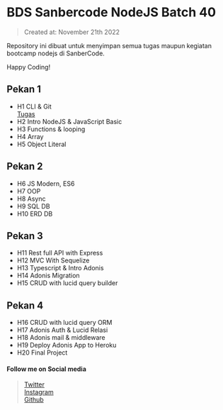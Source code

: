 # BDS Sanbercode NodeJS Batch 40

> Created at: November 21th 2022

Repository ini dibuat untuk menyimpan semua tugas maupun kegiatan bootcamp nodejs di SanberCode.

Happy Coding!

## Pekan 1

- H1 CLI & Git  
  [Tugas](https://gitlab.com/badrudin.dev/bds-sanbercode-nodejs-batch-40/-/tree/main/H1-tugas-git)
- H2 Intro NodeJS & JavaScript Basic
- H3 Functions & looping
- H4 Array
- H5 Object Literal

## Pekan 2

- H6 JS Modern, ES6
- H7 OOP
- H8 Async
- H9 SQL DB
- H10 ERD DB

## Pekan 3

- H11 Rest full API with Express
- H12 MVC With Sequelize
- H13 Typescript & Intro Adonis
- H14 Adonis Migration
- H15 CRUD with lucid query builder

## Pekan 4

- H16 CRUD with lucid query ORM
- H17 Adonis Auth & Lucid Relasi
- H18 Adonis mail & middleware
- H19 Deploy Adonis App to Heroku
- H20 Final Project

#### Follow me on Social media

> [Twitter](https://twitter.com/demonkit3)  
> [Instagram](https://www.instagram.com/b.y.dru/)  
> [Github](https://www.github.com/bdrudin/)
